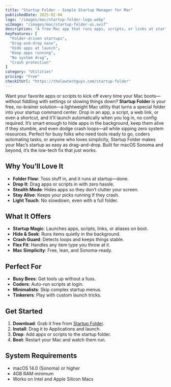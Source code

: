 ```yaml
---
title: "Startup Folder - Simple Startup Manager for Mac"
publishedDate: 2025-02-04
logo: "/images/mac/startup-folder-logo.webp"
uiImage: "/images/mac/startup-folder-ui.avif"
description: "A free Mac app that runs apps, scripts, or links at startup—just drop them in a folder."
keyFeatures: [
  "Folder-driven startups",
  "Drag-and-drop ease",
  "Hide apps at launch",
  "Keep apps running",
  "No system drag",
  "Crash protection"
]
category: "Utilities"
pricing: "Free"
checkItUrl: "https://thelowtechguys.com/startup-folder"
---
```


Want your favorite apps or scripts to kick off every time your Mac boots—without fiddling with settings or slowing things down? **Startup Folder** is your free, no-brainer solution—a lightweight Mac utility that turns a special folder into your startup command center. Drop in an app, a script, a web link, or even a shortcut, and it’ll launch automatically when you log in, no config required. It’s smart enough to hide apps in the background, keep them alive if they stumble, and even dodge crash loops—all while sipping zero system resources. Perfect for busy folks who need tools ready to go, coders automating tasks, or anyone who loves simplicity, Startup Folder makes your Mac’s startup as easy as drag-and-drop. Built for macOS Sonoma and beyond, it’s the low-tech fix that just works.

## Why You’ll Love It
- **Folder Flow**: Toss stuff in, and it runs at startup—done.
- **Drop It**: Drag apps or scripts in with zero hassle.
- **Stealth Mode**: Hides apps so they don’t clutter your screen.
- **Stay Alive**: Keeps your picks running if they crash.
- **Light Touch**: No slowdown, even with a full folder.

## What It Offers
- **Startup Magic**: Launches apps, scripts, links, or aliases on boot.
- **Hide & Seek**: Runs items quietly in the background.
- **Crash Guard**: Detects loops and keeps things stable.
- **Flex Fit**: Handles any item type you throw at it.
- **Mac Simplicity**: Free, lean, and Sonoma-ready.

## Perfect For
- **Busy Bees**: Get tools up without a fuss.
- **Coders**: Auto-run scripts at login.
- **Minimalists**: Skip complex startup menus.
- **Tinkerers**: Play with custom launch tricks.

## Get Started
1. **Download**: Grab it free from [Startup Folder](https://thelowtechguys.com/startup-folder).
2. **Install**: Drag it to Applications and launch.
3. **Drop**: Add apps or scripts to the startup folder.
4. **Boot**: Restart your Mac and watch them run.

## System Requirements
- macOS 14.0 (Sonoma) or higher
- 4GB RAM minimum
- Works on Intel and Apple Silicon Macs
